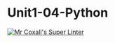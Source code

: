 # Unit1-04-Python
[![Mr Coxall's Super Linter](https://github.com/<ICS3U-Programming-Patrice-P/Unit1-04-Python>/workflows/Mr%20Coxall's%20Super%20Linter/badge.svg)](https://github.com/<ICS3U-Programming-Patrice-P/Unit1-04-Python>/actions/)

